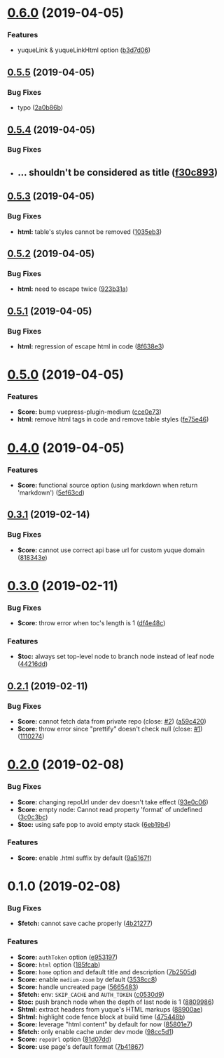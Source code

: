 <a name="0.6.0"></a>
# [0.6.0](https://github.com/ulivz/vuepress-plugin-yuque/compare/v0.5.5...v0.6.0) (2019-04-05)


### Features

* yuqueLink & yuqueLinkHtml option ([b3d7d06](https://github.com/ulivz/vuepress-plugin-yuque/commit/b3d7d06))



<a name="0.5.5"></a>
## [0.5.5](https://github.com/ulivz/vuepress-plugin-yuque/compare/v0.5.4...v0.5.5) (2019-04-05)


### Bug Fixes

* typo ([2a0b86b](https://github.com/ulivz/vuepress-plugin-yuque/commit/2a0b86b))



<a name="0.5.4"></a>
## [0.5.4](https://github.com/ulivz/vuepress-plugin-yuque/compare/v0.5.3...v0.5.4) (2019-04-05)


### Bug Fixes

* ## ... shouldn't be considered as title ([f30c893](https://github.com/ulivz/vuepress-plugin-yuque/commit/f30c893))



<a name="0.5.3"></a>
## [0.5.3](https://github.com/ulivz/vuepress-plugin-yuque/compare/v0.5.2...v0.5.3) (2019-04-05)


### Bug Fixes

* **html:** table's styles cannot be removed ([1035eb3](https://github.com/ulivz/vuepress-plugin-yuque/commit/1035eb3))



<a name="0.5.2"></a>
## [0.5.2](https://github.com/ulivz/vuepress-plugin-yuque/compare/v0.5.1...v0.5.2) (2019-04-05)


### Bug Fixes

* **html:** need to escape twice ([923b31a](https://github.com/ulivz/vuepress-plugin-yuque/commit/923b31a))



<a name="0.5.1"></a>
## [0.5.1](https://github.com/ulivz/vuepress-plugin-yuque/compare/v0.5.0...v0.5.1) (2019-04-05)


### Bug Fixes

* **html:** regression of escape html in code ([8f638e3](https://github.com/ulivz/vuepress-plugin-yuque/commit/8f638e3))



<a name="0.5.0"></a>
# [0.5.0](https://github.com/ulivz/vuepress-plugin-yuque/compare/v0.4.0...v0.5.0) (2019-04-05)


### Features

* **$core:** bump vuepress-plugin-medium ([cce0e73](https://github.com/ulivz/vuepress-plugin-yuque/commit/cce0e73))
* **html:** remove html tags in code and remove table styles ([fe75e46](https://github.com/ulivz/vuepress-plugin-yuque/commit/fe75e46))



<a name="0.4.0"></a>
# [0.4.0](https://github.com/ulivz/vuepress-plugin-yuque/compare/v0.3.1...v0.4.0) (2019-04-05)


### Features

* **$core:** functional source option (using markdown when return 'markdown') ([5ef63cd](https://github.com/ulivz/vuepress-plugin-yuque/commit/5ef63cd))



<a name="0.3.1"></a>
## [0.3.1](https://github.com/ulivz/vuepress-plugin-yuque/compare/v0.3.0...v0.3.1) (2019-02-14)


### Bug Fixes

* **$core:** cannot use correct api base url for custom yuque domain ([818343e](https://github.com/ulivz/vuepress-plugin-yuque/commit/818343e))



<a name="0.3.0"></a>
# [0.3.0](https://github.com/ulivz/vuepress-plugin-yuque/compare/v0.2.1...v0.3.0) (2019-02-11)


### Bug Fixes

* **$core:** throw error when toc's length is 1 ([df4e48c](https://github.com/ulivz/vuepress-plugin-yuque/commit/df4e48c))


### Features

* **$toc:** always set top-level node to branch node instead of leaf node ([44216dd](https://github.com/ulivz/vuepress-plugin-yuque/commit/44216dd))



<a name="0.2.1"></a>
## [0.2.1](https://github.com/ulivz/vuepress-plugin-yuque/compare/v0.2.0...v0.2.1) (2019-02-11)


### Bug Fixes

* **$core:** cannot fetch data from private repo (close: [#2](https://github.com/ulivz/vuepress-plugin-yuque/issues/2)) ([a59c420](https://github.com/ulivz/vuepress-plugin-yuque/commit/a59c420))
* **$core:** throw error since "prettify" doesn't check null (close: [#1](https://github.com/ulivz/vuepress-plugin-yuque/issues/1)) ([1110274](https://github.com/ulivz/vuepress-plugin-yuque/commit/1110274))



<a name="0.2.0"></a>
# [0.2.0](https://github.com/ulivz/vuepress-plugin-yuque/compare/v0.1.0...v0.2.0) (2019-02-08)


### Bug Fixes

* **$core:** changing repoUrl under dev doesn't take effect ([93e0c06](https://github.com/ulivz/vuepress-plugin-yuque/commit/93e0c06))
* **$core:** empty node: Cannot read property 'format' of undefined ([3c0c3bc](https://github.com/ulivz/vuepress-plugin-yuque/commit/3c0c3bc))
* **$toc:** using safe pop to avoid empty stack ([6eb19b4](https://github.com/ulivz/vuepress-plugin-yuque/commit/6eb19b4))


### Features

* **$core:** enable .html suffix by default ([9a5167f](https://github.com/ulivz/vuepress-plugin-yuque/commit/9a5167f))



<a name="0.1.0"></a>
# 0.1.0 (2019-02-08)


### Bug Fixes

* **$fetch:** cannot save cache properly ([4b21277](https://github.com/ulivz/vuepress-plugin-yuque/commit/4b21277))


### Features

* **$core:** `authToken` option ([e953197](https://github.com/ulivz/vuepress-plugin-yuque/commit/e953197))
* **$core:** `html` option ([185fcab](https://github.com/ulivz/vuepress-plugin-yuque/commit/185fcab))
* **$core:** `home` option and default title and description ([7b2505d](https://github.com/ulivz/vuepress-plugin-yuque/commit/7b2505d))
* **$core:** enable `medium-zoom` by default ([3538cc8](https://github.com/ulivz/vuepress-plugin-yuque/commit/3538cc8))
* **$core:** handle uncreated page ([5665483](https://github.com/ulivz/vuepress-plugin-yuque/commit/5665483))
* **$fetch:** env: `SKIP_CACHE` and `AUTH_TOKEN` ([c0530d9](https://github.com/ulivz/vuepress-plugin-yuque/commit/c0530d9))
* **$toc:** push branch node when the depth of last node is 1 ([8809986](https://github.com/ulivz/vuepress-plugin-yuque/commit/8809986))
* **$html:** extract headers from yuque's HTML markups ([88900ae](https://github.com/ulivz/vuepress-plugin-yuque/commit/88900ae))
* **$html:** highlight code fence block at build time ([475448b](https://github.com/ulivz/vuepress-plugin-yuque/commit/475448b))
* **$core:** leverage "html content" by default for now ([85801e7](https://github.com/ulivz/vuepress-plugin-yuque/commit/85801e7))
* **$fetch:** only enable cache under dev mode ([98cc5d1](https://github.com/ulivz/vuepress-plugin-yuque/commit/98cc5d1))
* **$core:** `repoUrl` option ([81d07dd](https://github.com/ulivz/vuepress-plugin-yuque/commit/81d07dd))
* **$core:** use page's default format ([7b41867](https://github.com/ulivz/vuepress-plugin-yuque/commit/7b41867))



